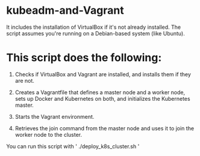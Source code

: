 # kubeadm-and-Vagrant
 It includes the installation of VirtualBox if it's not already installed. The script assumes you're running on a Debian-based system (like Ubuntu).

 
# This script does the following: #

1. Checks if VirtualBox and Vagrant are installed, and installs them if they are not.

2. Creates a Vagrantfile that defines a master node and a worker node, sets up Docker and Kubernetes on both, and initializes the Kubernetes master.

3. Starts the Vagrant environment.

4. Retrieves the join command from the master node and uses it to join the worker node to the cluster.


You can run this script with ' ./deploy_k8s_cluster.sh '
